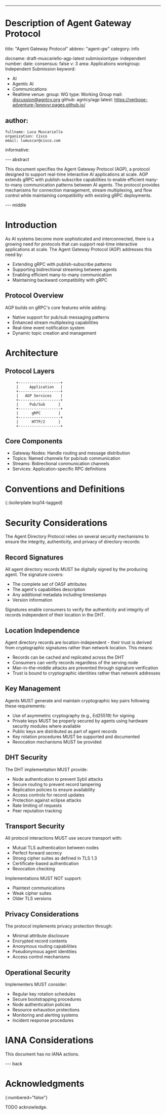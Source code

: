---
###
# Description of Agent Gateway Protocol
###
title: "Agent Gateway Protocol"
abbrev: "agent-gw"
category: info

docname: draft-muscariello-agp-latest
submissiontype: independent
number:
date:
consensus: false
v: 3
area: Applications
workgroup: Independent Submission
keyword:
 - AI
 - Agentic AI
 - Communications
 - Realtime
venue:
  group: WG
  type: Working Group
  mail: discussion@agntcy.org
  github: agntcy/agp
  latest: https://verbose-adventure-1pnqvyr.pages.github.io/

author:
 -
    fullname: Luca Muscariello
    organization: Cisco
    email: lumuscar@cisco.com


informative:


--- abstract


This document specifies the Agent Gateway Protocol (AGP), a protocol designed to
support real-time interactive AI applications at scale. AGP extends gRPC with
publish-subscribe capabilities to enable efficient many-to-many communication
patterns between AI agents. The protocol provides mechanisms for connection
management, stream multiplexing, and flow control while maintaining
compatibility with existing gRPC deployments.

--- middle

# Introduction


As AI systems become more sophisticated and interconnected, there is a growing need
for protocols that can support real-time interactive applications at scale. The Agent
Gateway Protocol (AGP) addresses this need by:

* Extending gRPC with publish-subscribe patterns
* Supporting bidirectional streaming between agents
* Enabling efficient many-to-many communication
* Maintaining backward compatibility with gRPC

## Protocol Overview

AGP builds on gRPC's core features while adding:

* Native support for pub/sub messaging patterns
* Enhanced stream multiplexing capabilities
* Real-time event notification system
* Dynamic topic creation and management

# Architecture

## Protocol Layers

         +-------------------+
         |     Application   |
         +-------------------+
         |   AGP Services    |
         +-------------------+
         |     Pub/Sub      |
         +-------------------+
         |      gRPC        |
         +-------------------+
         |      HTTP/2      |
         +-------------------+

## Core Components

* Gateway Nodes: Handle routing and message distribution
* Topics: Named channels for pub/sub communication
* Streams: Bidirectional communication channels
* Services: Application-specific RPC definitions


# Conventions and Definitions

{::boilerplate bcp14-tagged}


# Security Considerations


The Agent Directory Protocol relies on several security mechanisms to ensure the
integrity, authenticity, and privacy of directory records:

## Record Signatures

All agent directory records MUST be digitally signed by the producing agent. The
signature covers:

* The complete set of OASF attributes
* The agent's capabilities description
* Any additional metadata including timestamps
* Version information

Signatures enable consumers to verify the authenticity and integrity of records
independent of their location in the DHT.

## Location Independence

Agent directory records are location-independent - their trust is derived from
cryptographic signatures rather than network location. This means:

* Records can be cached and replicated across the DHT
* Consumers can verify records regardless of the serving node
* Man-in-the-middle attacks are prevented through signature verification
* Trust is bound to cryptographic identities rather than network addresses

## Key Management

Agents MUST generate and maintain cryptographic key pairs following these requirements:

* Use of asymmetric cryptography (e.g., Ed25519) for signing
* Private keys MUST be properly secured by agents using hardware security modules where available
* Public keys are distributed as part of agent records
* Key rotation procedures MUST be supported and documented
* Revocation mechanisms MUST be provided

## DHT Security

The DHT implementation MUST provide:

* Node authentication to prevent Sybil attacks
* Secure routing to prevent record tampering
* Replication policies to ensure availability
* Access controls for record updates
* Protection against eclipse attacks
* Rate limiting of requests
* Peer reputation tracking

## Transport Security

All protocol interactions MUST use secure transport with:

* Mutual TLS authentication between nodes
* Perfect forward secrecy
* Strong cipher suites as defined in TLS 1.3
* Certificate-based authentication
* Revocation checking

Implementations MUST NOT support:

* Plaintext communications
* Weak cipher suites
* Older TLS versions

## Privacy Considerations

The protocol implements privacy protection through:

* Minimal attribute disclosure
* Encrypted record contents
* Anonymous routing capabilities
* Pseudonymous agent identities
* Access control mechanisms

## Operational Security

Implementers MUST consider:

* Regular key rotation schedules
* Secure bootstrapping procedures
* Node authentication policies
* Resource exhaustion protections
* Monitoring and alerting systems
* Incident response procedures


# IANA Considerations

This document has no IANA actions.


--- back

# Acknowledgments
{:numbered="false"}

TODO acknowledge.

